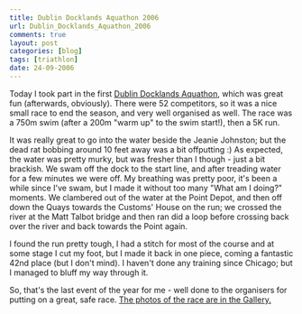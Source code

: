 ```yaml
---
title: Dublin Docklands Aquathon 2006
url: Dublin_Docklands_Aquathon_2006
comments: true
layout: post
categories: [blog]
tags: [triathlon]
date: 24-09-2006
---
```

<p class="intro"></p>
Today I took part in the first <a href="http://www.aquathon.info/">Dublin Docklands Aquathon</a>, which was great fun (afterwards, obviously). There were 52 competitors, so it was a nice small race to end the season, and very well organised as well. The race was a 750m swim (after a 200m "warm up" to the swim start!), then a 5K run.

It was really great to go into the water beside the Jeanie Johnston; but the dead rat bobbing around 10 feet away was a bit offputting :) As expected, the water was pretty murky, but was fresher than I though - just a bit brackish. We swam off the dock to the start line, and after treading water for a few minutes we were off. My breathing was pretty poor, it's been a while since I've swam, but I made it without too many "What am I doing?" moments. We clambered out of the water at the Point Depot, and then off down the Quays towards the Customs' House on the run; we crossed the river at the Matt Talbot bridge and then ran did a loop before crossing back over the river and back towards the Point again.

I found the run pretty tough, I had a stitch for most of the course and at some stage I cut my foot, but I made it back in one piece, coming a fantastic 42nd place (but I don't mind). I haven't done any training since Chicago; but I managed to bluff my way through it.

So, that's the last event of the year for me - well done to the organisers for putting on a great, safe race. <a href="http://gallery.redbrick.dcu.ie/paulmay/aquathon2006/">The photos of the race are in the Gallery.</a>

